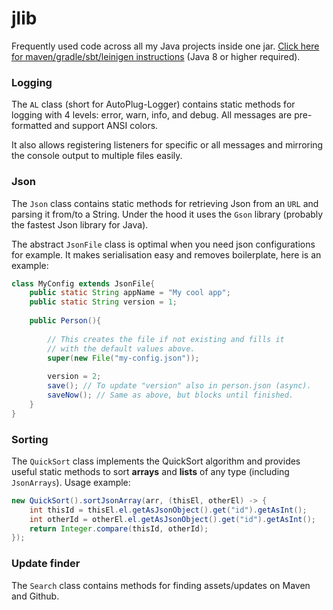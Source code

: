 # jlib
Frequently used code across all my Java projects inside one jar.
[Click here for maven/gradle/sbt/leinigen instructions](https://jitpack.io/#Osiris-Team/jlib/LATEST) (Java 8 or higher required).

### Logging
The `AL` class (short for AutoPlug-Logger) contains static methods for logging
with 4 levels: error, warn, info, and debug. All messages are pre-formatted
and support ANSI colors. 

It also allows registering listeners for specific or all messages and 
mirroring the console output to multiple files easily.

### Json
The `Json` class contains static methods for retrieving Json from an `URL`
and parsing it from/to a String. Under the hood it uses the `Gson` library (probably
the fastest Json library for Java).

The abstract `JsonFile` class is optimal when you need json configurations for example.
It makes serialisation easy and removes boilerplate, here is an example:
```java
class MyConfig extends JsonFile{
    public static String appName = "My cool app";
    public static String version = 1;
    
    public Person(){
        
        // This creates the file if not existing and fills it
        // with the default values above.
        super(new File("my-config.json"));
        
        version = 2;
        save(); // To update "version" also in person.json (async).
        saveNow(); // Same as above, but blocks until finished.
    }
}
```

### Sorting
The `QuickSort` class implements the QuickSort algorithm and provides useful
static methods to sort **arrays** and **lists** of any type (including `JsonArrays`). Usage example:
```java
new QuickSort().sortJsonArray(arr, (thisEl, otherEl) -> {
    int thisId = thisEl.el.getAsJsonObject().get("id").getAsInt();
    int otherId = otherEl.el.getAsJsonObject().get("id").getAsInt();
    return Integer.compare(thisId, otherId);
});
```

### Update finder
The `Search` class contains methods for finding assets/updates on Maven and Github.


